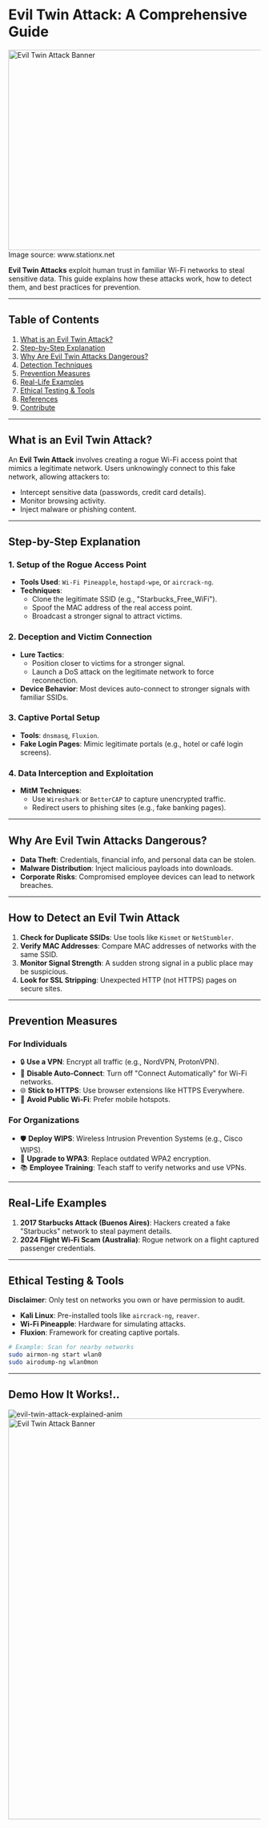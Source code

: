 # Evil Twin Attack: A Comprehensive Guide

<!--![Evil Twin Attack Banner](https://www.stationx.net/wp-content/uploads/2023/07/evil-twin-WiFi-attack-featured-image.png)-->
<img src="https://www.stationx.net/wp-content/uploads/2023/07/evil-twin-WiFi-attack-featured-image.png" width="1000" height="400" alt="Evil Twin Attack Banner">
Image source: www.stationx.net


**Evil Twin Attacks** exploit human trust in familiar Wi-Fi networks to steal sensitive data. This guide explains how these attacks work, how to detect them, and best practices for prevention.

---

## Table of Contents
1. [What is an Evil Twin Attack?](#what-is-an-evil-twin-attack)
2. [Step-by-Step Explanation](#step-by-step-explanation)
3. [Why Are Evil Twin Attacks Dangerous?](#why-are-they-dangerous)
4. [Detection Techniques](#how-to-detect)
5. [Prevention Measures](#prevention)
6. [Real-Life Examples](#examples)
7. [Ethical Testing & Tools](#tools)
8. [References](#references)
9. [Contribute](#contribute)

---

## <a name="what-is-an-evil-twin-attack"></a>What is an Evil Twin Attack?
An **Evil Twin Attack** involves creating a rogue Wi-Fi access point that mimics a legitimate network. Users unknowingly connect to this fake network, allowing attackers to:
- Intercept sensitive data (passwords, credit card details).
- Monitor browsing activity.
- Inject malware or phishing content.

---

## <a name="step-by-step-explanation"></a>Step-by-Step Explanation

### 1. Setup of the Rogue Access Point
- **Tools Used**: `Wi-Fi Pineapple`, `hostapd-wpe`, or `aircrack-ng`.
- **Techniques**:
  - Clone the legitimate SSID (e.g., "Starbucks_Free_WiFi").
  - Spoof the MAC address of the real access point.
  - Broadcast a stronger signal to attract victims.

### 2. Deception and Victim Connection
- **Lure Tactics**:
  - Position closer to victims for a stronger signal.
  - Launch a DoS attack on the legitimate network to force reconnection.
- **Device Behavior**: Most devices auto-connect to stronger signals with familiar SSIDs.

### 3. Captive Portal Setup
- **Tools**: `dnsmasq`, `Fluxion`.
- **Fake Login Pages**: Mimic legitimate portals (e.g., hotel or café login screens).

### 4. Data Interception and Exploitation
- **MitM Techniques**:
  - Use `Wireshark` or `BetterCAP` to capture unencrypted traffic.
  - Redirect users to phishing sites (e.g., fake banking pages).

---

## <a name="why-are-they-dangerous"></a>Why Are Evil Twin Attacks Dangerous?
- **Data Theft**: Credentials, financial info, and personal data can be stolen.
- **Malware Distribution**: Inject malicious payloads into downloads.
- **Corporate Risks**: Compromised employee devices can lead to network breaches.

---

## <a name="how-to-detect"></a>How to Detect an Evil Twin Attack
1. **Check for Duplicate SSIDs**: Use tools like `Kismet` or `NetStumbler`.
2. **Verify MAC Addresses**: Compare MAC addresses of networks with the same SSID.
3. **Monitor Signal Strength**: A sudden strong signal in a public place may be suspicious.
4. **Look for SSL Stripping**: Unexpected HTTP (not HTTPS) pages on secure sites.

---

## <a name="prevention"></a>Prevention Measures

### For Individuals
- 🔒 **Use a VPN**: Encrypt all traffic (e.g., NordVPN, ProtonVPN).
- 🚫 **Disable Auto-Connect**: Turn off "Connect Automatically" for Wi-Fi networks.
- 🌐 **Stick to HTTPS**: Use browser extensions like HTTPS Everywhere.
- 📱 **Avoid Public Wi-Fi**: Prefer mobile hotspots.

### For Organizations
- 🛡️ **Deploy WIPS**: Wireless Intrusion Prevention Systems (e.g., Cisco WIPS).
- 🔐 **Upgrade to WPA3**: Replace outdated WPA2 encryption.
- 📚 **Employee Training**: Teach staff to verify networks and use VPNs.

---

## <a name="examples"></a>Real-Life Examples
1. **2017 Starbucks Attack (Buenos Aires)**: Hackers created a fake "Starbucks" network to steal payment details.
2. **2024 Flight Wi-Fi Scam (Australia)**: Rogue network on a flight captured passenger credentials.

---

## <a name="tools"></a>Ethical Testing & Tools
**Disclaimer**: Only test on networks you own or have permission to audit.
- **Kali Linux**: Pre-installed tools like `aircrack-ng`, `reaver`.
- **Wi-Fi Pineapple**: Hardware for simulating attacks.
- **Fluxion**: Framework for creating captive portals.

```bash
# Example: Scan for nearby networks
sudo airmon-ng start wlan0
sudo airodump-ng wlan0mon
```
---
## Demo How It Works!..
![evil-twin-attack-explained-anim]()
<img src="https://github.com/user-attachments/assets/d3a642f5-12dc-40eb-96c7-f4aac40578d5" width="800" height="800" alt="Evil Twin Attack Banner">
